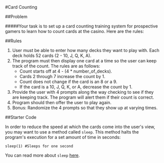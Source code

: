 #Card Counting

##Problem

#####Your task is to set up a card counting training system for prospective gamers to learn how to count cards at the casino. Here are the rules:

##Rules
1. User must be able to enter how many decks they want to play with. Each deck holds 52 cards (2 - 10, J, Q, K, A).
2. The program must then display one card at a time so the user can keep track of the count. The rules are as follows:
	- Count starts off at 4 - (4 * number_of_decks).
	- Cards 2 through 7 increase the count by 1.
	- Count does not change if the card is an 8 or a 9.
	- If the card is a 10, J, Q, K, or A, decrease the count by 1.
4. Provide the user with 4 prompts along the way checking to see if they are keeping track. The program will alert them if their count is correct.
5. Program should then offer the user to play again.
6. Bonus: Randomize the 4 prompts so that they show up at varying times.

##Starter Code

In order to reduce the speed at which the cards come into the user's view, you may want to use a method called `sleep`. This method halts the program's execution for a set amount of time in seconds:

```
sleep(1) #Sleeps for one second
```

You can read more about `sleep` [here](http://www.ruby-doc.org/core-2.1.5/Kernel.html#method-i-sleep).